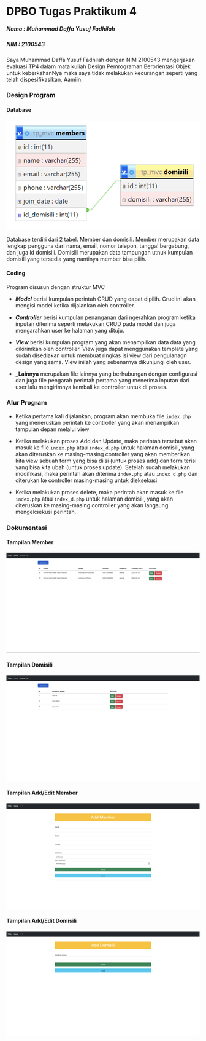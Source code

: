 # **DPBO Tugas Praktikum 4**

##### **Nama : Muhammad Daffa Yusuf Fadhilah**

##### **NIM : 2100543**

Saya Muhammad Daffa Yusuf Fadhilah dengan NIM 2100543 mengerjakan evaluasi TP4
dalam mata kuliah Design Pemrograman Berorientasi Objek
untuk keberkahanNya maka saya tidak melakukan kecurangan seperti
yang telah dispesifikasikan. Aamiin.

### **Design Program**

#### **Database**

![](https://github.com/mdaffayusuff/TP4DPBO2023C2/blob/main/SSTP4/Screenshot%202023-06-01%20221758.png?raw=true)

Database terdiri dari 2 tabel. Member dan domisili. Member merupakan data lengkap pengguna dari nama, email, nomor telepon, tanggal bergabung, dan juga id domisili. Domisili merupakan data tampungan utnuk kumpulan domisili yang tersedia yang nantinya member bisa pilih.

#### **Coding**

Program disusun dengan struktur MVC

- **_Model_** berisi kumpulan perintah CRUD yang dapat dipilih. Crud ini akan mengisi model ketika dijalankan oleh controller.

- **_Controller_** berisi kumpulan penanganan dari ngerahkan program ketika inputan diterima seperti melakukan CRUD pada model dan juga mengarahkan user ke halaman yang dituju.

- **_View_** berisi kumpulan program yang akan menampilkan data data yang dikirimkan oleh controller. View juga dapat menggunakan template yang sudah disediakan untuk membuat ringkas isi view dari pengulanagn design yang sama. View inilah yang sebenarnya dikunjungi oleh user.

- **\_Lainnya** merupakan file lainnya yang berhubungan dengan configurasi dan juga file pengarah perintah pertama yang menerima inputan dari user lalu mengirimnya kembali ke controller untuk di proses.

### **Alur Program**

- Ketika pertama kali dijalankan, program akan membuka file `index.php` yang meneruskan perintah ke controller yang akan menampilkan tampulan depan melalui view

- Ketika melakukan proses Add dan Update, maka perintah tersebut akan masuk ke file `index.php` atau `index_d.php` untuk halaman domisili, yang akan diteruskan ke masing-masing controller yang akan memberikan kita view sebuah form yang bisa diisi (untuk proses add) dan form terisi yang bisa kita ubah (untuk proses update). Setelah sudah melakukan modifikasi, maka perintah akan diterima `index.php` atau `index_d.php` dan diterukan ke controller masing-masing untuk dieksekusi

- Ketika melakukan proses delete, maka perintah akan masuk ke file `index.php` atau `index_d.php` untuk halaman domisili, yang akan diteruskan ke masing-masing controller yang akan langsung mengeksekusi perintah.

### **Dokumentasi**

#### Tampilan Member

![](https://github.com/mdaffayusuff/TP4DPBO2023C2/blob/main/SSTP4/Screenshot%202023-06-01%20223350.png?raw=true)

#### Tampilan Domisili

![](https://github.com/mdaffayusuff/TP4DPBO2023C2/blob/main/SSTP4/Screenshot%202023-06-01%20223429.png?raw=true)

#### Tampilan Add/Edit Member

![](https://github.com/mdaffayusuff/TP4DPBO2023C2/blob/main/SSTP4/Screenshot%202023-06-01%20223448.png?raw=true)

#### Tampilan Add/Edit Domisili

![](https://github.com/mdaffayusuff/TP4DPBO2023C2/blob/main/SSTP4/Screenshot%202023-06-01%20223604.png?raw=true)
